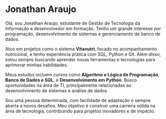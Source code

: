 # Jonathan Araujo
Olá, sou Jonathan Araujo, estudante de Gestão de Tecnologia da Informação e desenvolvedor em formação. Tenho um grande interesse por programação, desenvolvimento de sistemas e gerenciamento de banco de dados.
  </p>
  <p>
    Atuo em projetos como o sistema <strong>Vitanutri</strong>, focado no acompanhamento nutricional, e tenho experiência prática com SQL, Python e Git. Além disso, estou sempre buscando aprender novas ferramentas e tecnologias para aprimorar minhas habilidades. 
  </p>
  <p>
    Meus estudos incluem cursos como <strong>Algoritmo e Lógica de Programação</strong>, <strong>Banco de Dados e SQL</strong>, e <strong>Desenvolvimento em Python</strong>. Busco oportunidades na área de TI, principalmente relacionadas ao desenvolvimento de sistemas e análise de dados.
  </p>
  <p>
    Sou uma pessoa determinada, com facilidade de adaptação e sempre aberta a novos desafios. Meu objetivo é construir uma carreira sólida na área de tecnologia, contribuindo para projetos inovadores e de impacto.
  </p>
